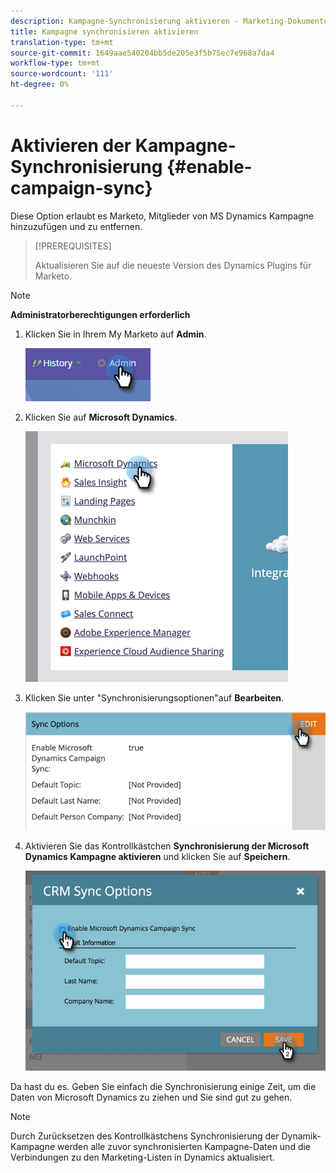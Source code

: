 ```yaml
---
description: Kampagne-Synchronisierung aktivieren - Marketing-Dokumente - Produktdokumentation
title: Kampagne synchronisieren aktivieren
translation-type: tm+mt
source-git-commit: 1649aae540204bb5de205e3f5b75ec7e968a7da4
workflow-type: tm+mt
source-wordcount: '111'
ht-degree: 0%

---
```



# Aktivieren der Kampagne-Synchronisierung {#enable-campaign-sync}

Diese Option erlaubt es Marketo, Mitglieder von MS Dynamics Kampagne hinzuzufügen und zu entfernen.

>[!PREREQUISITES]
>
>Aktualisieren Sie auf die neueste Version des Dynamics Plugins für Marketo.

>[!NOTE]
>
>**Administratorberechtigungen erforderlich**

1. Klicken Sie in Ihrem My Marketo auf **Admin**.

   ![](assets/enable-campaign-sync-1.png)

1. Klicken Sie auf **Microsoft Dynamics**.

   ![](assets/enable-campaign-sync-2.png)

1. Klicken Sie unter &quot;Synchronisierungsoptionen&quot;auf **Bearbeiten**.

   ![](assets/enable-campaign-sync-3.png)

1. Aktivieren Sie das Kontrollkästchen **Synchronisierung der Microsoft Dynamics Kampagne aktivieren** und klicken Sie auf **Speichern**.

   ![](assets/enable-campaign-sync-4.png)

Da hast du es. Geben Sie einfach die Synchronisierung einige Zeit, um die Daten von Microsoft Dynamics zu ziehen und Sie sind gut zu gehen.

>[!NOTE]
>
>Durch Zurücksetzen des Kontrollkästchens Synchronisierung der Dynamik-Kampagne werden alle zuvor synchronisierten Kampagne-Daten und die Verbindungen zu den Marketing-Listen in Dynamics aktualisiert.
